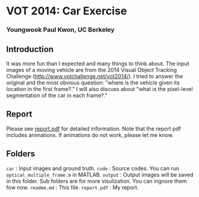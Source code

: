 # VOT 2014: Car Exercise

### Youngwook Paul Kwon, UC Berkeley

## Introduction

It was more fun than I expected and many things to think about. The input images of a moving vehicle are from the 2014 Visual Object Tracking Challenge (http://www.votchallenge.net/vot2014/).  I tried to answer the original and the most obvious question: "where is the vehicle given its location in the first frame?." I will also discuss about "what is the pixel-level segmentation of the car in each frame?."

## Report

Please see [report.pdf](report.pdf) for detailed information.  Note that the report pdf includes animations. If animations do not work, please let me know.

## Folders

`car` : Input images and ground truth.
`code` : Source codes. You can run `optical_multiple_frame.m` in MATLAB.
`output` : Output images will be saved in this folder. Sub folders are for more visulization. You can ingnore them fow now.
`readme.md` : This file.
`report.pdf` : My report.
